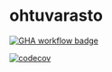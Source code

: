 # ohtuvarasto

[![GHA workflow badge](https://github.com/l-antti/ohtuvarasto/workflows/CI/badge.svg)](https://github.com/l-antti/ohtuvarasto/actions)

[![codecov](https://codecov.io/github/l-antti/ohtuvarasto/graph/badge.svg?token=PDDSA9BCIB)](https://codecov.io/github/l-antti/ohtuvarasto)
